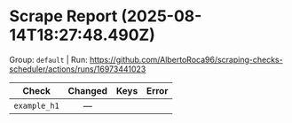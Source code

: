 # Scrape Report (2025-08-14T18:27:48.490Z)

Group: `default`  |  Run: https://github.com/AlbertoRoca96/scraping-checks-scheduler/actions/runs/16973441023

| Check | Changed | Keys | Error |
|---|:---:|:--|:--|
| `example_h1` | — |  |  |
